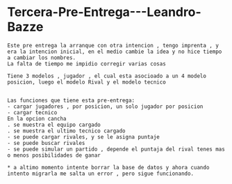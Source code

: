 # Tercera-Pre-Entrega---Leandro-Bazze
    Este pre entrega la arranque con otra intencion , tengo imprenta , y era la intencion inicial, en el medio cambie la idea y no hice tiempo a cambiar los nombres.
    La falta de tiempo me impidio corregir varias cosas

    Tiene 3 modelos , jugador , el cual esta asocioado a un 4 modelo posicion, luego el modelo Rival y el modelo tecnico


    Las funciones que tiene esta pre-entrega: 
    - cargar jugadores , por posicion, un solo jugador por posicion 
    - cargar tecnico
    En la opcion cancha
    . se muestra el equipo cargado
    . se muestra el ultimo tecnico cargado
    - se puede cargar rivales, y se le asigna puntaje
    - se puede buscar rivales 
    - se puede simular un partido , depende el puntaja del rival tenes mas o menos posibilidades de ganar

    * a altimo momento intente borrar la base de datos y ahora cuando intento migrarla me salta un error , pero sigue funcionando.
